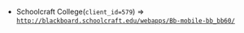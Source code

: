  - Schoolcraft College(`client_id=579`) => [`http://blackboard.schoolcraft.edu/webapps/Bb-mobile-bb_bb60/`](http://blackboard.schoolcraft.edu/webapps/Bb-mobile-bb_bb60/)
